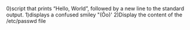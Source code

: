 0)script that prints “Hello, World”, followed by a new line to the standard output.
1)displays a confused smiley "(Ôo)'
2)Display the content of the /etc/passwd file
